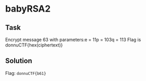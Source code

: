 # babyRSA2

## Task

Encrypt message 63 with parameters:e = 11p = 103q = 113
Flag is donnuCTF{hex(ciphertext)}

## Solution

Flag: `donnuCTF{b61}`